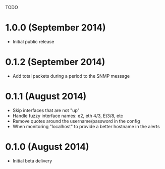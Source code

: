 TODO


# 1.0.0 (September 2014)

* Initial public release

# 0.1.2 (September 2014)

* Add total packets during a period to the SNMP message

# 0.1.1 (August 2014)

* Skip interfaces that are not "up"
* Handle fuzzy interface names: e2, eth 4/3, Et3/8, etc
* Remove quotes around the username/password in the config
* When monitoring "localhost" to provide a better hostname in the alerts

# 0.1.0 (August 2014)

* Initial beta delivery